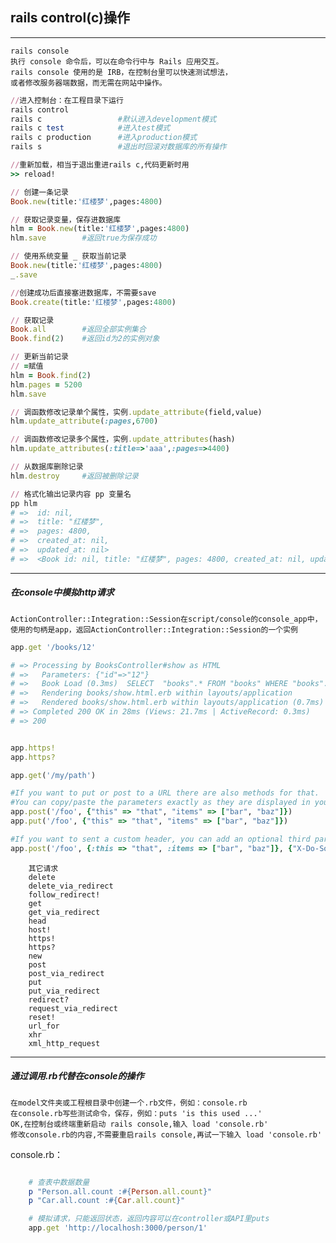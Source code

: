 ## rails control(c)操作

---
    rails console
    执行 console 命令后，可以在命令行中与 Rails 应用交互。
    rails console 使用的是 IRB，在控制台里可以快速测试想法，
    或者修改服务器端数据，而无需在网站中操作。

```ruby
//进入控制台：在工程目录下运行
rails control           
rails c                 #默认进入development模式
rails c test            #进入test模式
rails c production      #进入production模式
rails s                 #退出时回滚对数据库的所有操作

//重新加载，相当于退出重进rails c,代码更新时用
>> reload!

// 创建一条记录
Book.new(title:'红楼梦',pages:4800)

// 获取记录变量，保存进数据库
hlm = Book.new(title:'红楼梦',pages:4800)
hlm.save        #返回true为保存成功

// 使用系统变量 _ 获取当前记录
Book.new(title:'红楼梦',pages:4800)
_.save

//创建成功后直接塞进数据库，不需要save
Book.create(title:'红楼梦',pages:4800)

// 获取记录
Book.all        #返回全部实例集合
Book.find(2)    #返回id为2的实例对象

// 更新当前记录
// =赋值
hlm = Book.find(2)
hlm.pages = 5200
hlm.save

// 调函数修改记录单个属性，实例.update_attribute(field,value)
hlm.update_attribute(:pages,6700)

// 调函数修改记录多个属性，实例.update_attributes(hash)
hlm.update_attributes(:title=>'aaa',:pages=>4400)

// 从数据库删除记录
hlm.destroy     #返回被删除记录

// 格式化输出记录内容 pp 变量名
pp hlm
# =>  id: nil,
# =>  title: "红楼梦",
# =>  pages: 4800,
# =>  created_at: nil,
# =>  updated_at: nil>
# =>  <Book id: nil, title: "红楼梦", pages: 4800, created_at: nil, updated_at: nil> 
```

---
##### 在console中模拟http请求
    ActionController::Integration::Session在script/console的console_app中，
    使用的句柄是app，返回ActionController::Integration::Session的一个实例
```ruby
app.get '/books/12'

# => Processing by BooksController#show as HTML
# =>   Parameters: {"id"=>"12"}
# =>   Book Load (0.3ms)  SELECT  "books".* FROM "books" WHERE "books"."id" = ? LIMIT ?  [["id", 12 ["LIMIT", 1]]
# =>   Rendering books/show.html.erb within layouts/application
# =>   Rendered books/show.html.erb within layouts/application (0.7ms)
# => Completed 200 OK in 28ms (Views: 21.7ms | ActiveRecord: 0.3ms)
# => 200


app.https!  
app.https?

app.get('/my/path')  

#If you want to put or post to a URL there are also methods for that. 
#You can copy/paste the parameters exactly as they are displayed in your Rails production log:  
app.post('/foo', {"this" => "that", "items" => ["bar", "baz"]})  
app.put('/foo', {"this" => "that", "items" => ["bar", "baz"]})  

#If you want to sent a custom header, you can add an optional third parameter:  
app.post('/foo', {:this => "that", :items => ["bar", "baz"]}, {"X-Do-Something" => "yes"}) 
```
```
    其它请求
    delete
    delete_via_redirect
    follow_redirect!
    get
    get_via_redirect
    head
    host!
    https!
    https?
    new
    post
    post_via_redirect
    put
    put_via_redirect
    redirect?
    request_via_redirect
    reset!
    url_for
    xhr
    xml_http_request
```


---
##### 通过调用.rb代替在console的操作

    在model文件夹或工程根目录中创建一个.rb文件，例如：console.rb
    在console.rb写些测试命令，保存，例如：puts 'is this used ...'
    OK,在控制台或终端重新启动 rails console,输入 load 'console.rb'
    修改console.rb的内容,不需要重启rails console,再试一下输入 load 'console.rb'
    

console.rb：
``` ruby 

    # 查表中数据数量
    p "Person.all.count :#{Person.all.count}"
    p "Car.all.count :#{Car.all.count}"

    # 模拟请求，只能返回状态，返回内容可以在controller或API里puts
    app.get 'http://localhosh:3000/person/1'

```
    

